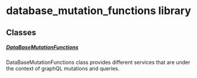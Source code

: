 



# database_mutation_functions library











## Classes

##### [DataBaseMutationFunctions](../services_database_mutation_functions/DataBaseMutationFunctions-class.md)



DataBaseMutationFunctions class provides different services that are under the context of graphQL mutations and queries.















